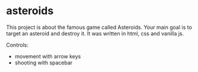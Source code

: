 # asteroids
This project is about the famous game called Asteroids. Your main goal is to target an asteroid and destroy it. It was written in html, css and vanilla js.

Controls:
   - movement with arrow keys
   - shooting with spacebar
